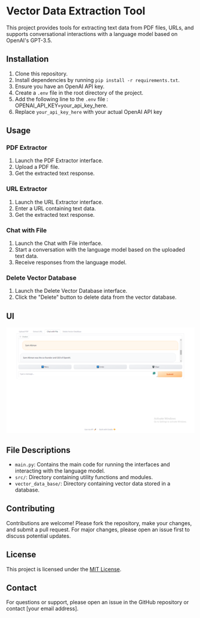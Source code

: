 # Vector Data Extraction Tool

This project provides tools for extracting text data from PDF files, URLs, and supports conversational interactions with a language model based on OpenAI's GPT-3.5.

## Installation

1. Clone this repository.
2. Install dependencies by running `pip install -r requirements.txt`.
3. Ensure you have an OpenAI API key.
4. Create a `.env` file in the root directory of the project.
5. Add the following line to the `.env` file : OPENAI_API_KEY=your_api_key_here.
7. Replace `your_api_key_here` with your actual OpenAI API key
   
## Usage

### PDF Extractor

1. Launch the PDF Extractor interface.
2. Upload a PDF file.
3. Get the extracted text response.

### URL Extractor

1. Launch the URL Extractor interface.
2. Enter a URL containing text data.
3. Get the extracted text response.

### Chat with File

1. Launch the Chat with File interface.
2. Start a conversation with the language model based on the uploaded text data.
3. Receive responses from the language model.

### Delete Vector Database

1. Launch the Delete Vector Database interface.
2. Click the "Delete" button to delete data from the vector database.

## UI

![UI Image](ui_image.png)

## File Descriptions

- `main.py`: Contains the main code for running the interfaces and interacting with the language model.
- `src/`: Directory containing utility functions and modules.
- `vector_data_base/`: Directory containing vector data stored in a database.

## Contributing

Contributions are welcome! Please fork the repository, make your changes, and submit a pull request. For major changes, please open an issue first to discuss potential updates.

## License

This project is licensed under the [MIT License](LICENSE).

## Contact

For questions or support, please open an issue in the GitHub repository or contact [your email address].
